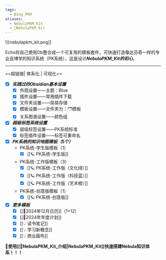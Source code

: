 ```yaml
---
tags:
  - Bing_PKM
aliases:
  - NebulaPKM_Kit
  - 🚀NebulaPKM_Kit
---
```

![[nebulapkm_kit.png]]

Echo将自己使用Ob整合成一个可复用的模板套件，可快速打造像达芬奇一样的专业且博学的知识系统（PK系统），这是设计***NebulaPKM_Kit的初心***。

---
==超链接| 体系化 | 可视化==

- [x]  ***实践过的Obsidian基本设置***
	- [x] 外观设置——主题：Blue
	- [x] 插件设置——常用插件下载
	- [x] 文件夹设置——简易存储
	- [x] 模板设置——文件夹为：🗂模板
	- [x] 关系图谱设置——颜色组
- [x] ***超级标签系统设置***
	- [x] 层级标签设置——PK系统标准
	- [x] 标签插件设置——标签可重命名
- [x] ***PK系统的知识地图模板（5个）***
	- PK系统-学生版模板（1）
		- [x] [[🪐 PK系统-学生版]]
	- PK系统-工作版模板（3）
		- [x] [[🪐 PK系统-工作版（文化绿）]]
		- [x] [[🪐 PK系统-工作版（科技蓝）]]
		- [x] [[🪐 PK系统-工作版（艺术橙）]]
	- PK系统-创意版模板（1）
		- [x] [[🪐 PK系统-创意版]]
- [x] ***更多模板***
	- [x] [[🌊2024年12月日历]]（1+12）
	- [x] [[🌊2024年年度计划]]
	- [x] [[💡 读书笔记]]
	- [x] [[💡 学习新概念]]
	- [x] [[💡 商业画布]]

🚀**使用[[🚀NebulaPKM_Kit_介绍|NebulaPKM_Kit]]快速搭建Nebula知识体系！！！**

